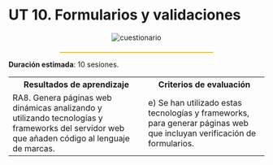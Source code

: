 # UT 10. Formularios y validaciones

<div style="text-align: center;"><img src="../../img/ut10/10_cuestionario.png" alt="cuestionario" style="max-width: 50%;" /></div>

<hr style="width: 60%; margin: 20px auto 0 auto; border: none; height: 2px; background-color: #ffc105;">

**Duración estimada**: 10 sesiones.
<div class="center-table">
<table>
    <tr>
    <th>Resultados de aprendizaje</th>
    <th>Criterios de evaluación</th>        
    </tr>
    <tr>
    <td>RA8. Genera páginas web dinámicas analizando y utilizando tecnologías y frameworks del servidor web que añaden código al lenguaje de marcas.</td>
    <td>e) Se han utilizado estas tecnologías y frameworks, para generar páginas web que incluyan verificación de formularios.</td>        
    </tr>         
</table>
</div>


